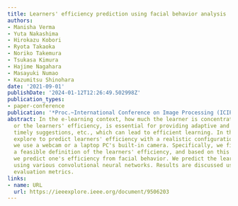 ```yaml
---
title: Learners' efficiency prediction using facial behavior analysis
authors:
- Manisha Verma
- Yuta Nakashima
- Hirokazu Kobori
- Ryota Takaoka
- Noriko Takemura
- Tsukasa Kimura
- Hajime Nagahara
- Masayuki Numao
- Kazumitsu Shinohara
date: '2021-09-01'
publishDate: '2024-01-12T12:26:49.502998Z'
publication_types:
- paper-conference
publication: '*Proc.~International Conference on Image Processing (ICIP)*'
abstract: In the e-learning context, how much the learner is concentrated and engaged,
  or the learners' efficiency, is essential for providing adaptive and flexible materials,
  timely suggestions, etc., which can lead to efficient learning. In this work, we
  explore to predict learners' efficiency with a realistic configuration, in which
  we use a webcam or a laptop PC's built-in camera. Specifically, we first provide
  a feasible definition of the learners' efficiency, and based on this definition,
  we predict one's efficiency from facial behavior. We predict the learners' efficiency
  using various convolutional neural networks. Results are discussed using different
  evaluation metrics.
links:
- name: URL
  url: https://ieeexplore.ieee.org/document/9506203
---
```

